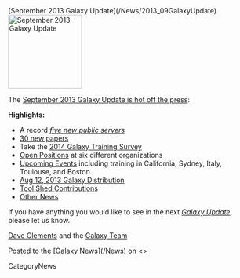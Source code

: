 <div class='newsItemHeader'>[September 2013 Galaxy Update](/News/2013_09GalaxyUpdate)</div>

<div class='right'><a href='/GalaxyUpdates/2013_09.md'><img src='/Images/Logos/GalaxyUpdate200.png' alt='September 2013 Galaxy Update' width=150 /></a></div>

The [September 2013 Galaxy Update is hot off the press](/GalaxyUpdates/2013_09):

**Highlights:**
* A record *[five new public servers](/GalaxyUpdates/2013_09.md#new-public-servers)*
* [30 new papers](/GalaxyUpdates/2013_09.md#new-papers)
* Take the [2014 Galaxy Training Survey](/GalaxyUpdates/2013_09.md#2014-galaxy-training-survey)
* [Open Positions](/GalaxyUpdates/2013_09.md#whos-hiring) at six different organizations
* [Upcoming Events](/GalaxyUpdates/2013_09.md#events) including training in California, Sydney, Italy, Toulouse, and Boston.
* [Aug 12, 2013 Galaxy Distribution](/GalaxyUpdates/2013_09.md#aug-12-2013-galaxy-distribution)
* [Tool Shed Contributions](/GalaxyUpdates/2013_09.md#tool-shed-contributions)
* [Other News](/GalaxyUpdates/2013_09.md#other-news)

If you have anything you would like to see in the next *[Galaxy Update](/GalaxyUpdates)*, please let us know.

[Dave Clements](/DaveClements) and the [Galaxy Team](/GalaxyTeam)

<div class='newsItemFooter'>Posted to the [Galaxy News](/News) on <<Date(2013-08-30T16:01:22Z)>> </div>

CategoryNews
